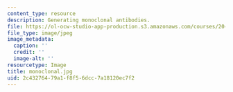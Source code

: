 ```yaml
---
content_type: resource
description: Generating monoclonal antibodies.
file: https://ol-ocw-studio-app-production.s3.amazonaws.com/courses/20-109-laboratory-fundamentals-in-biological-engineering-fall-2007/2c43276479a1f8f56dcc7a18120ec7f2_monoclonal.jpg
file_type: image/jpeg
image_metadata:
  caption: ''
  credit: ''
  image-alt: ''
resourcetype: Image
title: monoclonal.jpg
uid: 2c432764-79a1-f8f5-6dcc-7a18120ec7f2
---
```

